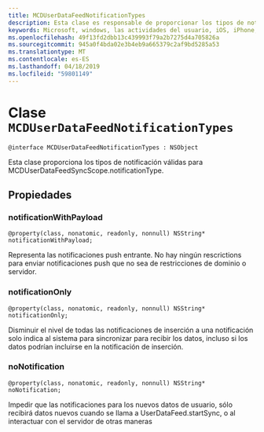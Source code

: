 ```yaml
---
title: MCDUserDataFeedNotificationTypes
description: Esta clase es responsable de proporcionar los tipos de notificación
keywords: Microsoft, windows, las actividades del usuario, iOS, iPhone, objectiveC, conectado los dispositivos, proyecto Roma
ms.openlocfilehash: 49f13fd2dbb13c439993f79a2b7275d4a705826a
ms.sourcegitcommit: 945a0f4bda02e3b4eb9a665379c2af9bd5285a53
ms.translationtype: MT
ms.contentlocale: es-ES
ms.lasthandoff: 04/18/2019
ms.locfileid: "59801149"
---
```

# <a name="class-mcduserdatafeednotificationtypes"></a>Clase `MCDUserDataFeedNotificationTypes`

```
@interface MCDUserDataFeedNotificationTypes : NSObject
```

Esta clase proporciona los tipos de notificación válidas para MCDUserDataFeedSyncScope.notificationType.


## <a name="properties"></a>Propiedades

### <a name="notificationwithpayload"></a>notificationWithPayload
`@property(class, nonatomic, readonly, nonnull) NSString* notificationWithPayload;`

Representa las notificaciones push entrante.  No hay ningún rescrictions para enviar notificaciones push que no sea de restricciones de dominio o servidor.

### <a name="notificationonly"></a>notificationOnly
`@property(class, nonatomic, readonly, nonnull) NSString* notificationOnly;`

Disminuir el nivel de todas las notificaciones de inserción a una notificación solo indica al sistema para sincronizar para recibir los datos, incluso si los datos podrían incluirse en la notificación de inserción.


### <a name="nonotification"></a>noNotification
`@property(class, nonatomic, readonly, nonnull) NSString* noNotification;`

Impedir que las notificaciones para los nuevos datos de usuario, sólo recibirá datos nuevos cuando se llama a UserDataFeed.startSync, o al interactuar con el servidor de otras maneras
